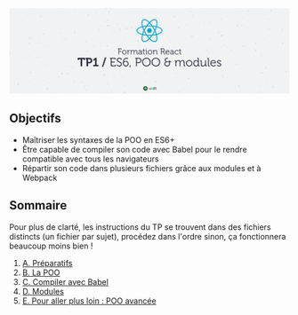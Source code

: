 <img src="images/readme/header.jpg" />

## Objectifs
- Maîtriser les syntaxes de la POO en ES6+
- Être capable de compiler son code avec Babel pour le rendre compatible avec tous les navigateurs
- Répartir son code dans plusieurs fichiers grâce aux modules et à Webpack

## Sommaire
Pour plus de clarté, les instructions du TP se trouvent dans des fichiers distincts (un fichier par sujet), procédez dans l'ordre sinon, ça fonctionnera beaucoup moins bien !

1. [A. Préparatifs](A-preparatifs.md)
2. [B. La POO](B-poo.md)
3. [C. Compiler avec Babel](./C-babel.md)
4. [D. Modules](D-modules.md)
5. [E. Pour aller plus loin : POO avancée](E-poo-avancee.md)